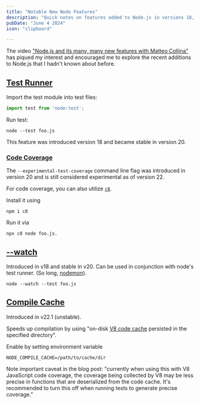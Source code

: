 ```yaml
---
title: "Notable New Node Features"
description: "Quick notes on features added to Node.js in versions 18, 20, and 22."
pubDate: "June 4 2024"
icon: "clipboard"

---
```


The video <a href="https://www.youtube.com/watch?v=evCnOaVaOTo" target="_blank">"Node.js and its many, many new features with Matteo Collina"</a> has piqued my interest and encouraged me to explore the recent additions to Node.js that I hadn't known about before.

## [Test Runner](https://nodejs.org/api/test.html)

Import the test module into test files:

```js
import test from 'node:test';
```

Run test:

```shellscript
node --test foo.js
```

This feature was introduced version 18 and became stable in version 20.

### [Code Coverage](https://nodejs.org/api/test.html#collecting-code-coverage)

The `--experimental-test-coverage` command line flag was introduced in version 20 and is still considered experimental as of version 22.

For code coverage, you can also utilize [`c8`](https://github.com/bcoe/c8). 

Install it using

```shellscript
npm i c8
```

Run it via

```shellscript
npx c8 node foo.js.
```

## [--watch](https://nodejs.org/docs/v20.13.1/api/cli.html#--watch)

Introduced in v18 and stable in v20. Can be used in conjunction with node's test runner. (So long, [nodemon](https://www.npmjs.com/package/nodemon)).

```shellscript
node --watch --test foo.js
```

## [Compile Cache](https://nodejs.org/en/blog/release/v22.1.0#module-implement-node_compile_cache-for-automatic-on-disk-code-caching)

Introduced in v22.1 (unstable).

Speeds up compilation by using "on-disk [V8 code cache](https://v8.dev/blog/code-caching-for-devs) persisted in the specified directory".

Enable by setting environment variable 

```dotenv
NODE_COMPILE_CACHE=/path/to/cache/dir
```

Note important caveat in the blog post: "currently when using this with V8 JavaScript code coverage, the coverage being collected by V8 may be less precise in functions that are deserialized from the code cache. It's recommended to turn this off when running tests to generate precise coverage."